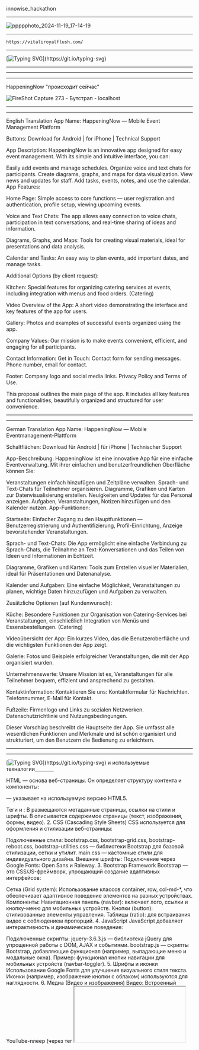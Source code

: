 
innowise_hackathon
______________________________________________________________________________________________
![ррррphoto_2024-11-19_17-14-19](https://github.com/user-attachments/assets/75e805f3-670b-43e3-b0b7-3b322005e786)

_______________________________________________________________________________________________

      
    https://vitaliroyalflush.com/


_________________________________________________________________
[![Typing SVG](https://readme-typing-svg.herokuapp.com?color=%2336BCF7&lines=Quantum+Coders+!)](https://git.io/typing-svg)  

_____________________________________________________________________

_____________________________________________________________________

___________________________________________________________________
 HappeningNow  "происходит сейчас"

![FireShot Capture 273 - Бутстрап - localhost](https://github.com/user-attachments/assets/9965e939-b42b-4d74-a19c-4cfb763aad66)


________________________________________________________________________________



__________________________________________________________________

English Translation
App Name: HappeningNow — Mobile Event Management Platform

Buttons: Download for Android | for iPhone | Technical Support

App Description:
HappeningNow is an innovative app designed for easy event management. With its simple and intuitive interface, you can:

Easily add events and manage schedules.
Organize voice and text chats for participants.
Create diagrams, graphs, and maps for data visualization.
View news and updates for staff.
Add tasks, events, notes, and use the calendar.
App Features:

Home Page: Simple access to core functions — user registration and authentication, profile setup, viewing upcoming events.

Voice and Text Chats: The app allows easy connection to voice chats, participation in text conversations, and real-time sharing of ideas and information.

Diagrams, Graphs, and Maps: Tools for creating visual materials, ideal for presentations and data analysis.

Calendar and Tasks: An easy way to plan events, add important dates, and manage tasks.

Additional Options (by client request):

Kitchen: Special features for organizing catering services at events, including integration with menus and food orders. (Catering)

Video Overview of the App:
A short video demonstrating the interface and key features of the app for users.

Gallery:
Photos and examples of successful events organized using the app.

Company Values:
Our mission is to make events convenient, efficient, and engaging for all participants.

Contact Information:
Get in Touch: Contact form for sending messages.
Phone number, email for contact.

Footer:
Company logo and social media links.
Privacy Policy and Terms of Use.

This proposal outlines the main page of the app. It includes all key features and functionalities, beautifully organized and structured for user convenience.
___________________________________________________________________

_____________________________________________________________________

German Translation
App Name: HappeningNow — Mobile Eventmanagement-Plattform

Schaltflächen: Download für Android | für iPhone | Technischer Support

App-Beschreibung:
HappeningNow ist eine innovative App für eine einfache Eventverwaltung. Mit ihrer einfachen und benutzerfreundlichen Oberfläche können Sie:

Veranstaltungen einfach hinzufügen und Zeitpläne verwalten.
Sprach- und Text-Chats für Teilnehmer organisieren.
Diagramme, Grafiken und Karten zur Datenvisualisierung erstellen.
Neuigkeiten und Updates für das Personal anzeigen.
Aufgaben, Veranstaltungen, Notizen hinzufügen und den Kalender nutzen.
App-Funktionen:

Startseite: Einfacher Zugang zu den Hauptfunktionen — Benutzerregistrierung und Authentifizierung, Profil-Einrichtung, Anzeige bevorstehender Veranstaltungen.

Sprach- und Text-Chats: Die App ermöglicht eine einfache Verbindung zu Sprach-Chats, die Teilnahme an Text-Konversationen und das Teilen von Ideen und Informationen in Echtzeit.

Diagramme, Grafiken und Karten: Tools zum Erstellen visueller Materialien, ideal für Präsentationen und Datenanalyse.

Kalender und Aufgaben: Eine einfache Möglichkeit, Veranstaltungen zu planen, wichtige Daten hinzuzufügen und Aufgaben zu verwalten.

Zusätzliche Optionen (auf Kundenwunsch):

Küche: Besondere Funktionen zur Organisation von Catering-Services bei Veranstaltungen, einschließlich Integration von Menüs und Essensbestellungen. (Catering)

Videoübersicht der App:
Ein kurzes Video, das die Benutzeroberfläche und die wichtigsten Funktionen der App zeigt.

Galerie:
Fotos und Beispiele erfolgreicher Veranstaltungen, die mit der App organisiert wurden.

Unternehmenswerte:
Unsere Mission ist es, Veranstaltungen für alle Teilnehmer bequem, effizient und ansprechend zu gestalten.

Kontaktinformation:
Kontaktieren Sie uns: Kontaktformular für Nachrichten.
Telefonnummer, E-Mail für Kontakt.

Fußzeile:
Firmenlogo und Links zu sozialen Netzwerken.
Datenschutzrichtlinie und Nutzungsbedingungen.

Dieser Vorschlag beschreibt die Hauptseite der App. Sie umfasst alle wesentlichen Funktionen und Merkmale und ist schön organisiert und strukturiert, um den Benutzern die Bedienung zu erleichtern.


_____________________________________________________________________

_______________________________________________________________________


[![Typing SVG](https://readme-typing-svg.herokuapp.com?color=%2336BCF7&lines=Код+!)](https://git.io/typing-svg)  и используемые техналогии________


HTML — основа веб-страницы. Он определяет структуру контента и компоненты:

<!DOCTYPE html> — указывает на используемую версию HTML5.
Теги <head> и <body>:
В <head> размещаются метаданные страницы, ссылки на стили и шрифты.
В <body> описывается содержимое страницы (текст, изображения, формы, видео).
2. CSS (Cascading Style Sheets)
CSS используется для оформления и стилизации веб-страницы:

Подключенные стили:
bootstrap.css, bootstrap-grid.css, bootstrap-reboot.css, bootstrap-utilities.css — библиотеки Bootstrap для базовой стилизации, сетки и утилит.
main.css — кастомные стили для индивидуального дизайна.
Внешние шрифты:
Подключение через Google Fonts: Open Sans и Raleway.
3. Bootstrap Framework
Bootstrap — это CSS/JS-фреймворк, упрощающий создание адаптивных интерфейсов:

Сетка (Grid system):
Использование классов container, row, col-md-*, что обеспечивает адаптивное поведение элементов на разных устройствах.
Компоненты:
Навигационная панель (navbar): включает лого, ссылки и кнопку-меню для мобильных устройств.
Кнопки (button): стилизованные элементы управления.
Таблицы (ratio): для встраивания видео с соблюдением пропорций.
4. JavaScript
JavaScript добавляет интерактивность и динамическое поведение:

Подключенные скрипты:
jquery-3.6.3.js — библиотека jQuery для упрощенной работы с DOM, AJAX и событиями.
bootstrap.js — скрипты Bootstrap, добавляющие функционал (например, выпадающие меню и модальные окна).
Пример: функционал кнопки навигации для мобильных устройств (navbar-toggler).
5. Шрифты и иконки
Использование Google Fonts для улучшения визуального стиля текста.
Иконки (например, изображение кнопки с облаком) используются для наглядности.
6. Медиа (Видео и изображения)
Видео:
Встроенный YouTube-плеер (через тег <iframe>).
Изображения:
Подключены через тег <img> с атрибутом class="img-fluid" для адаптивного масштабирования.
7. Формы
HTML-форма в разделе "Contact Us" позволяет пользователям вводить данные:

Поля для имени, email и сообщения.
Кнопка для отправки формы.
8. Адаптивность
Использование адаптивного дизайна через CSS-систему сеток и медиазапросы делает страницу удобной для просмотра на мобильных и настольных устройствах.










___________________________________________________________________________________
Кухня - все в одном месте
Кушайте с удовольствием, без лишних хлопот.

_____________________________________________________________________________________
_______________________________________________________________________________

![кухня02](https://github.com/user-attachments/assets/5ebe86c9-b27b-4e9a-9aa5-5fd1945af4af)






_____________________________________________________________________

VIDEO-- Кухни-cafe

[https://www.youtube.com/watch?v=0ABftQLyHfs](https://www.youtube.com/watch?v=0ABftQLyHfs)




__________________________________________________________________________________________

код используемые технологии____кухня-кафе

____________________________________________________________

.nav-li.float-left{
   float: left;}

.nav-li a{
   display: block;                   
   text-align: center;               
   text-decoration: none;
   color: white;
   padding: 14px 16px;
}

.nav-li a:hover:not(.active){
   background-color: dimgray;}

.active {
   background-color: green;}


В JspConstant  пропиши констант menu.jsp
    public static final String INDEX_JSP = "/index.jsp";

Создадим стартовую страницу index.jsp и подключим на нее файл menu.jsp с помощью директивы jsp:include.

<%@ page import="by.itclass.constants.JspConstants" %>
<%@ page contentType="text/html;charset=UTF-8" language="java" %>
<html>
  <head>
    <title>Pizza_2211</title>
    <link rel="stylesheet" href="/css/styles.css">
  </head>
  <body>
    <jsp:include page="<%=JspConstants.MENU_JSP%>"/>
    <img class="default-image" src="<%=JspConstants.BACKGROUND_IMAGE%>">
   <h1 style="position:absolute; top:50%; width:100%; text-align:center;">
               The most tasty pizza!!!
    </h1>
  </body>
</html>

Добавим в файл JspConstants путь к картинке 

public static final String BACKGROUND_IMAGE = "/img/pizza-dinner.jpg";


Добавим стили для картинки

.default-image {    
	width: 100%;  
      opacity: 0.5;
}
Для картинок создадим отдельную директорию img и поместим туда бэкграунд картинку...

Также подключим файл menu.jsp и поместим картинку на страницы login.jsp  и  registration.jsp
Стр11 и 12

<jsp:include page="<%=JspConstants.MENU_JSP%>"/>
<img class="default-image" src="<%=JspConstants.BACKGROUND_IMAGE%>">

И чтобы не было зазоров по бокам добавим стиль для элемента body

body {
    margin: 0px;
}
Итак мы реализовали работу с пользователями, которая состоит из 3-х блоков – логин, регистрация и выход. 

Приступим к написанию непосредственно нашей пиццерии... 

Создадим таблицу, в которой будем хранить позиции меню нашей пиццерии

CREATE TABLE foodItem (
   id int NOT NULL AUTO_INCREMENT PRIMARY KEY,
   foodTypeId int NOT NULL,
   name varchar(50) NOT NULL,
   price double NOT NULL
);

INSERT INTO foodItem (foodTypeId, name, price) VALUES
   	(1, 'Margherita', 15.99), (1, 'Napoletana', 17.99),
   	(1, 'Carbonara', 25.99), (1, 'Peperoni', 25.99),
   	(2, 'Beer', 9.50), (2, 'Cola', 2.50),
   	(2, 'Tea', 3.50), (2, 'Coffee', 9.50);


Создадим таблицы, в которых будет храниться заказы и позиции из этого заказа

CREATE TABLE orders (
   id varchar(50) NOT NULL PRIMARY KEY,
   date date NOT NULL,
   userId int NOT NULL,
   address varchar(50) NOT NULL,   
   FOREIGN KEY (userId) REFERENCES user (id)
                    ON DELETE CASCADE ON UPDATE RESTRICT
);

CREATE TABLE orderItem (
   orderId varchar(50) NOT NULL,
   itemId int NOT NULL,
   quantity int NOT NULL,
   FOREIGN KEY (orderId) REFERENCES orders (id)
                    ON DELETE CASCADE ON UPDATE RESTRICT,
   FOREIGN KEY (itemId) REFERENCES foodItem (id)
                    ON DELETE CASCADE ON UPDATE RESTRICT            
);
По традиции начнем с модели, в пакете  model.entities создадим класс FoodItem

@AllArgsConstructor
@Data
@EqualsAndHashCode
public class FoodItem {
    private int id;
    private int type;
    private String name;
    private double price;
}

Дополним наше menu.jsp несколькими кнопками, которые будут показываться только авторизованному пользователю, нажав на которые он сможет посмотреть меню, предлагаемое пиццерией. (Pizza и Drinks)

<li class="nav-li float-left">
    <a href="<%=ApplicationConstants.PIZZAS_MENU%>">Pizza</a></li>
<li class="nav-li float-left">
    <a href="<%=ApplicationConstants.DRINKS_MENU%>">Drink</a></li>

И соответственно добавим в класс ApplicationConstants эти ссылки:

public static final String MENU_CONTROLLER = "/menu";
public static final String PIZZAS_MENU = "/menu?foodType=1";
public static final String DRINKS_MENU = "/menu?foodType=2";

Две последние ссылки сделаны так нарочно... нам нужно пнуть сервлет и передать всего одн параметр... этот параметр передаем не с помощью формы, а напрямую в URL.

Как и с пользователем начнем писать наш код начиная с уровня DAO

public class FoodDao {
    private static FoodDao dao;

    private FoodDao() {	ConnectionManager.init(); }

    public static FoodDao getInstance() {
        return Objects.isNull(dao) ? new FoodDao() : dao;
    }

    public List<FoodItem> getFoodItemsByType(int foodType) {
       var items = new ArrayList<FoodItem>();
       try (var cn = ConnectionManager.getConnection();
            var ps = cn.prepareStatement(SELECT_FOOD_ITEMS_BY_TYPE)){
          ps.setInt(1, foodType);
          var resultSet = ps.executeQuery();
          while (resultSet.next()) {
             var id = resultSet.getInt(ID_COL);
             var name = resultSet.getString(NAME_COL);
             var price = resultSet.getDouble(PRICE_COL);
             items.add(new FoodItem(id, foodType, name, price));
          }
       } catch (SQLException e) { 
          e.printStackTrace();
       }
       return items;
    }
}
Дополним файл DbConstants

psfs PRICE_COL = "price";
psfs SELECT_FOOD_ITEMS_BY_TYPE = "SELECT id, name, price FROM foodItem 
                                  WHERE foodTypeId = ?";
Соответственно service для сервлета:

public class FoodService {
   private static FoodService service;
   private FoodDao dao;

   private FoodService() { dao = FoodDao.getInstance(); }
 
   public static FoodService getInstance() {
      return Objects.isNull(service) ? new FoodService() : service;
   }
    
   public List<FoodItem> getFoodItemsByType(int foodType) {
      return dao.getFoodItemsByType(foodType);
   }
}

И когда вся логика по извлечению написана, приступим к сервлету, который нам будет доставать из базы данных айтемы, в зависимости от их типа. В пакете controllers.food создадим класс MenuController...

Инициализацию сервиса также вынесем в абстракный сервлет

@WebServlet(value = MENU_CONTROLLER)
public class MenuController extends AbstractController {
  @Override
  protected void doPost(HttpServletRequest req, HttpServletResponse
                         resp) throws ServletException, IOException {
    var foodType = Integer.parseInt(req.getParameter(FOOD_TYPE_PARAM));
    var items = foodService.getFoodItemsByType(foodType);
    enrichRequest(req, foodType, items);
    forward(req, resp, HOME_JSP);
  }

  private void enrichRequest(HttpServletRequest req, int foodType, 
                             List<FoodItem> items) {
    switch (foodType) {
      case 1 -> req.setAttribute(PIZZA_ATTR, items);
      case 2 -> req.setAttribute(DRINK_ATTR, items);
    }
  }
}
Дополним класс JspConstants новыми константами

public static final String FOOD_TYPE_PARAM = "foodType";
public static final String PIZZA_ATTR = "pizzas";
public static final String DRINK_ATTR = "drinks";

Я выбрал для получения меню способ запроса, вместо хранения его в сессии... мне показалось это более логичным. 
Поскольку мы хотим давать возможность просматривать меню только авторизованным пользователям то сервлет форвардит наш запрос на home страничку. 
Напишем же код, который покажет полученные данные. Не забываем, что файл home.jsp у нас уже создан... просто поменяем его содержимое

<body>
 <jsp:include page="<%=JspConstants.MENU_JSP%>"/>
 <h2>Hello ${user.name}</h2>
 <h1>Some content can be placed here... i.e. slider...<h2>
 <c:if test="${not empty pizzas}">
   <h2>Today we propose next pizzas:</h2>
   <c:forEach var="pizza" items="${pizzas}">
     <div class="food-item-box">
       <img class="small-image" src="/img/${pizza.name}.jpg" alt="pizza">
       <p>Name: ${pizza.name}</p>
       <p>Price: ${pizza.price} byn.</p>
     </div>
   </c:forEach>
 </c:if>
 <c:if test="${not empty drinks}">
   <h2>Today we propose next drinks:</h2>
   <c:forEach var="drink" items="${drinks}">
     <div class="food-item-box">
       <img class="small-image" src="/img/${drink.name}.jpg" alt="drink">
       <p>Name: ${drink.name}</p>
       <p>Price: ${drink.price} byn.</p>
     </div>
   </c:forEach>
 </c:if>
</body>

Добавим прекрасных стилей, для более-менее красивого показа

.food-item-box {  
   background-color: lightgray;      width: 200px;
   height: 251px;                    border: 3px solid green;
   padding: 15px;                    margin: 25px;
   display: inline-block;            vertical-align: top; }

.small-image {  width: 200px; }


Конечно, показать меню – это достижение... но было бы прикольно и добавить чего-нить в корзину... 
Чтобы нам было чего добавлять – напишем класс OrderItem в пакете model.entities. Данный класс будет хранить соответствие определенному заказу некоторого пункта меню, а также количество заказанных продуктов 

@Data
@EqualsAndHashCode
@RequiredArgsConstructor
public class OrderItem {
    private String orderId;
    private final FoodItem item;
    private final int quantity;
}

Возможность заказать продукт организуем в виде форм, которые поместим на нашу home.jsp страницу в каждый айтем меню. 
Для пиццы 

<form method="post" action="<%=ApplicationConstants.CART_CONTROLLER%>">
  <input type="hidden" name="<%= JspConstants.CARD_ACTION_PARAM%>" 
  	value="addToCard">
  <input type="hidden" name="<%= JspConstants.FOOD_ID_PARAM%>"
     value="${pizza.id}">
  <input type="hidden" name="<%=JspConstants.FOOD_TYPE_PARAM%>" value="1">
  <input type="hidden" name="<%= JspConstants.FOOD_NAME_PARAM%>" 
     value="${pizza.name}">
  <input type="hidden" name="<%= JspConstants.FOOD_PRICE_PARAM%>"
     value="${pizza.price}">
  <input type="number" name="<%=JspConstants.FOOD_QUANTITY_PARAM%>" 
     required>
  <input type="submit" value="Add to Cart">
</form>

Для напитков 

<form method="post" action="<%=ApplicationConstants.CART_CONTROLLER%>">
  <input type="hidden" name="<%= JspConstants.CARD_ACTION_PARAM%>" 
  	value="addToCard">
  <input type="hidden" name="<%= JspConstants.FOOD_ID_PARAM%>"
     value="${drink.id}">
  <input type="hidden" name="<%=JspConstants.FOOD_TYPE_PARAM%>" value="2">
  <input type="hidden" name="<%= JspConstants.FOOD_NAME_PARAM%>" 
     value="${drink.name}">
  <input type="hidden" name="<%= JspConstants.FOOD_PRICE_PARAM%>"
     value="${drink.price}">
  <input type="number" name="<%=JspConstants.FOOD_QUANTITY_PARAM%>" 
     required>
  <input type="submit" value="Add to Cart">
</form>

Стили для форм
input[type=number] {
   width: 45px;                      padding: 5px; }

.food-item-box input[type=submit] {
   width: 100px;                     height: 30px;
   background-color: green;          border: none;
   color: white;                     padding: 5px;
   text-decoration: none;            margin-left: 35px;
   cursor: pointer; }

Данныя форма будет отправлять на сервлет сведения о заказанном продукте и его количестве, таким образом формируя корзину заказа. 

Поместим в класс ApplicationConstants адрес нового контроллера

public static final String CART_CONTROLLER = "/cart";

Дополним класс JspConstants новыми константами

public static final String FOOD_ID_PARAM = "id";
public static final String FOOD_NAME_PARAM = "name";
public static final String FOOD_PRICE_PARAM = "price";
public static final String FOOD_QUANTITY_PARAM = "quantity";
public static final String CARD_ACTION_PARAM = "cardAction";   
public static final String ORDER_ITEMS_ATTR = "orderItems";

Вновь сначала напишем сервис и по привычке инициализируем его в абстрактном контроллере 

public class CartService {
   private static CartService service;

   public static CartService getInstance() {
      return service == null ? new CartService() : service; }

   public List<OrderItem> processCard(HttpSession session, 
                                    String cardAction, OrderItem item){
      Object orderItems = session.getAttribute(ORDER_ITEMS_ATTR);
      List<OrderItem> items = !Objects.isNull(orderItems)
          ? (List<OrderItem>) orderItems
          : new ArrayList<>();
      switch (cardAction) {
         case "addToCard" -> items.add(item);
         case "removeFromCart" -> items.remove(item);
      }
      return items;
   }
}
Поскольку айтемы хранятся в сесии и обращения к внешней БД нету, то не нужно ДАО. 
А вот и сам сервлет, его кстати напишем в пакете controllers/order

@WebServlet(value = CART_CONTROLLER)
public class CartController extends AbstractController {
  @Override
  protected void doPost(HttpServletRequest req, HttpServletResponse resp){
    var id = Integer.parseInt(req.getParameter(FOOD_ID_PARAM));
    var foodType = Integer.parseInt(req.getParameter(FOOD_TYPE_PARAM));
    var foodName = req.getParameter(FOOD_NAME_PARAM);
    var foodPrice= Double.parseDouble(req.getParameter(FOOD_PRICE_PARAM));
    var foodQuant=Integer.parseInt(req.getParameter(FOOD_QUANTITY_PARAM));
    var cardAction = req.getParameter(CARD_ACTION_PARAM);
    var item = new OrderItem(
              new FoodItem(id, foodType, foodName, foodPrice), foodQuant);
    var session = req.getSession();
    var items = cartService.processCard(session, cardAction, item);
    session.setAttribute(ORDER_ITEMS_ATTR, items);
    if ("addToCard".equals(cardAction)) {
       redirectToMenuPage(resp, foodType);
    } else {
       redirect(resp, CART_JSP);
    }
  }
  private void redirectToMenuPage(HttpServletResponse resp, int foodType){
    switch (foodType) {
      case 1 -> redirect(resp, PIZZAS_MENU);
      case 2 -> redirect(resp, DRINKS_MENU);
    }
  }
}

Дополним наше меню  menu.jsp
<li class="nav-li">
       <a href="<%=JspConstants.CART_JSP%>">Cart</a></li>

Файл констант (JspConstants)
public static final String CART_JSP = "/jsp/cart.jsp";

И приступим к написанию странички, на которой мы сможем видеть нашу корзину и иметь возможность удалить из корзины айтемы (для упрощения я не обращал внимания на количество можете сами сделать), тем более мы ее только что объявили в константах.

<body>
  <jsp:include page="<%=JspConstants.MENU_JSP %>"/>
  <h2>Hello ${user.name}</h2>
  <c:choose>
    <c:when test="${not empty orderItems}">
      <h2>Yours order items: </h2>
      <c:forEach var="item" items="${orderItems}">
        <div class="cart-item-container">
          <img class="cart-img" src="/img/${item.item.name}.jpg">
          <h3 class="cart-text">You ordered ${item.quantity} 
               ${item.item.name} by ${item.item.price} byn. Amount is
               ${item.quantity * item.item.price}</h3>
<form method="post" action="<%=ApplicationConstants.CART_CONTROLLER%>">
   <input type="hidden" name="<%= JspConstants.CARD_ACTION_PARAM %>" 
        value="removeFromCart">
   <input type="hidden" name="<%= JspConstants.FOOD_ID_PARAM %>" 
        value="${item.item.id}">
   <input type="hidden" name="<%= JspConstants.FOOD_TYPE_PARAM %>" 
        value="${item.item.type}">
   <input type="hidden" name="<%= JspConstants.FOOD_NAME_PARAM %>" 
        value="${item.item.name}">
   <input type="hidden" name="<%= JspConstants.FOOD_PRICE_PARAM %>" 
        value="${item.item.price}">
   <input type="hidden" name="<%= JspConstants.FOOD_QUANTITY_PARAM %>" 
        value="${item.quantity}">
   <input type="submit" value="Remove from Cart">
</form>
        </div>
      </c:forEach>
      Сюда добавить order – чутка дальше будет
    </c:when>
    <c:otherwise>
      <p>You have no items in the order</p>
    </c:otherwise>
  </c:choose>
</body>
Стили:

.cart-item-container {
   height: 80px; }

.cart-img {   
   height: 60px;                     float: left;
   border: 1px solid black;          margin: 5px 50px 10px 0px; }

.cart-text {
   margin: 0 0 10px; }

.cart-item-container input[type=submit] {
   width: 140px;                     height: 35px;
   background-color: green;          border: none;
   color: white;                     padding: 10px 10px;
   text-decoration: none;            margin: 0px 3px;
   cursor: pointer; }

Все действия по добавлению и удалению позиций корзины пока происходят в сессии, созданной для пользователя...  на странице корзины мы также сделаем возможность сабмитнуть наш заказ, предварительно введя адрес доставки – обратим внимание, что это поле сделано реквайред. 
                          


________________________________________________________________

[https://github.com/ivakhnenkovitali/final_project_2211](https://github.com/ivakhnenkovitali/final_project_2211)

















